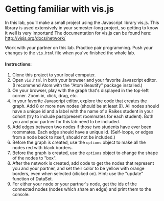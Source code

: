 # Getting familiar with vis.js

In this lab, you’ll make a small project using the Javascript library vis.js. This library is used extensively in your semester-long project, so getting to know it well is very important! The documentation for vis.js can be found here: <http://visjs.org/docs/network/>

Work with your partner on this lab. Practice pair programming. Push your changes to the `vis.html` file when you've finished the whole lab.

#### Instructions:

1.  Clone this project to your local computer.
2.  Open `vis.html` in both your browser and your favorite Javascript editor. (I recommend Atom with the "Atom Beautify" package installed.)
3.  On your browser, play with the graph that's displayed in the top-left corner. Zoom in, click, drag, etc.
4.  In your favorite Javascript editor, explore the code that creates the graph. Add 8 or more new nodes (should be at least 9). All nodes should have a unique id and a label with the name of a Raikes student in your cohort (try to include past/present roommates for each student). Both you and your partner for this lab need to be included.
5.  Add edges between two nodes if those two students have ever been roommates. Each edge should have a unique id. (Self-loops, or edges from a node back to itself, should not be included.)
6.  Before the graph is created, use the `options` object to make all the nodes red with black borders.
7.  Before the graph is created, use the `options` object to change the shape of the nodes to "box".
8.  After the network is created, add code to get the nodes that represent you and your partner, and set their color to be yellow with orange borders, even when selected (clicked on). Hint: use the "update" function of DataSet.
9.  For either your node or your partner's node, get the ids of the connected nodes (nodes which share an edge) and print them to the console.
